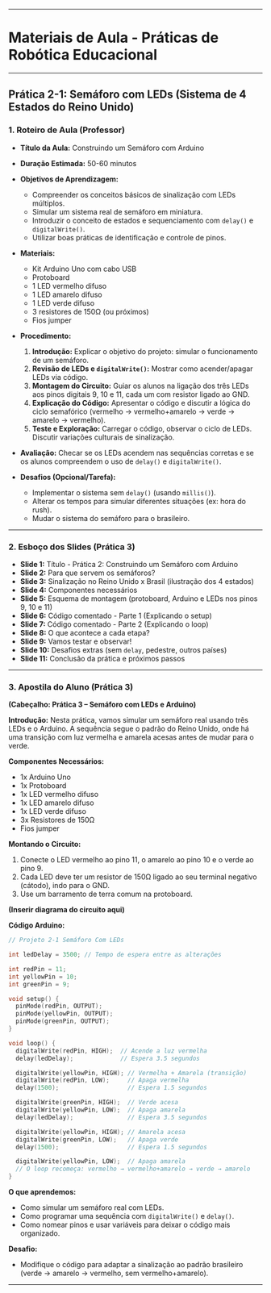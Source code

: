 
---

# Materiais de Aula - Práticas de Robótica Educacional

---

## Prática 2-1: Semáforo com LEDs (Sistema de 4 Estados do Reino Unido)

### 1. Roteiro de Aula (Professor)

* **Título da Aula:** Construindo um Semáforo com Arduino
* **Duração Estimada:** 50-60 minutos
* **Objetivos de Aprendizagem:**

  * Compreender os conceitos básicos de sinalização com LEDs múltiplos.
  * Simular um sistema real de semáforo em miniatura.
  * Introduzir o conceito de estados e sequenciamento com `delay()` e `digitalWrite()`.
  * Utilizar boas práticas de identificação e controle de pinos.
* **Materiais:**

  * Kit Arduino Uno com cabo USB
  * Protoboard
  * 1 LED vermelho difuso
  * 1 LED amarelo difuso
  * 1 LED verde difuso
  * 3 resistores de 150Ω (ou próximos)
  * Fios jumper
* **Procedimento:**

  1. **Introdução:** Explicar o objetivo do projeto: simular o funcionamento de um semáforo.
  2. **Revisão de LEDs e `digitalWrite()`:** Mostrar como acender/apagar LEDs via código.
  3. **Montagem do Circuito:** Guiar os alunos na ligação dos três LEDs aos pinos digitais 9, 10 e 11, cada um com resistor ligado ao GND.
  4. **Explicação do Código:** Apresentar o código e discutir a lógica do ciclo semafórico (vermelho → vermelho+amarelo → verde → amarelo → vermelho).
  5. **Teste e Exploração:** Carregar o código, observar o ciclo de LEDs. Discutir variações culturais de sinalização.
* **Avaliação:** Checar se os LEDs acendem nas sequências corretas e se os alunos compreendem o uso de `delay()` e `digitalWrite()`.
* **Desafios (Opcional/Tarefa):**

  * Implementar o sistema sem `delay()` (usando `millis()`).
  * Alterar os tempos para simular diferentes situações (ex: hora do rush).
  * Mudar o sistema do semáforo para o brasileiro.

---

### 2. Esboço dos Slides (Prática 3)

* **Slide 1:** Título - Prática 2: Construindo um Semáforo com Arduino
* **Slide 2:** Para que servem os semáforos?
* **Slide 3:** Sinalização no Reino Unido x Brasil (ilustração dos 4 estados)
* **Slide 4:** Componentes necessários 
* **Slide 5:** Esquema de montagem (protoboard, Arduino e LEDs nos pinos 9, 10 e 11)
* **Slide 6:** Código comentado - Parte 1 (Explicando o setup)
* **Slide 7:** Código comentado - Parte 2 (Explicando o loop)
* **Slide 8:** O que acontece a cada etapa?
* **Slide 9:** Vamos testar e observar!
* **Slide 10:** Desafios extras (sem `delay`, pedestre, outros países)
* **Slide 11:** Conclusão da prática e próximos passos

---

### 3. Apostila do Aluno (Prática 3)

**(Cabeçalho: Prática 3 – Semáforo com LEDs e Arduino)**

**Introdução:**
Nesta prática, vamos simular um semáforo real usando três LEDs e o Arduino. A sequência segue o padrão do Reino Unido, onde há uma transição com luz vermelha e amarela acesas antes de mudar para o verde.

**Componentes Necessários:**

* 1x Arduino Uno
* 1x Protoboard
* 1x LED vermelho difuso
* 1x LED amarelo difuso
* 1x LED verde difuso
* 3x Resistores de 150Ω
* Fios jumper

**Montando o Circuito:**

1. Conecte o LED vermelho ao pino 11, o amarelo ao pino 10 e o verde ao pino 9.
2. Cada LED deve ter um resistor de 150Ω ligado ao seu terminal negativo (cátodo), indo para o GND.
3. Use um barramento de terra comum na protoboard.

**(Inserir diagrama do circuito aqui)**

**Código Arduino:**

```cpp
// Projeto 2-1 Semáforo Com LEDs

int ledDelay = 3500; // Tempo de espera entre as alterações

int redPin = 11;
int yellowPin = 10;
int greenPin = 9;

void setup() {
  pinMode(redPin, OUTPUT);
  pinMode(yellowPin, OUTPUT);
  pinMode(greenPin, OUTPUT);
}

void loop() {
  digitalWrite(redPin, HIGH);  // Acende a luz vermelha
  delay(ledDelay);             // Espera 3.5 segundos

  digitalWrite(yellowPin, HIGH); // Vermelha + Amarela (transição)
  digitalWrite(redPin, LOW);     // Apaga vermelha
  delay(1500);                   // Espera 1.5 segundos

  digitalWrite(greenPin, HIGH);  // Verde acesa
  digitalWrite(yellowPin, LOW);  // Apaga amarela
  delay(ledDelay);               // Espera 3.5 segundos

  digitalWrite(yellowPin, HIGH); // Amarela acesa
  digitalWrite(greenPin, LOW);   // Apaga verde
  delay(1500);                   // Espera 1.5 segundos

  digitalWrite(yellowPin, LOW);  // Apaga amarela
  // O loop recomeça: vermelho → vermelho+amarelo → verde → amarelo
}
```

**O que aprendemos:**

* Como simular um semáforo real com LEDs.
* Como programar uma sequência com `digitalWrite()` e `delay()`.
* Como nomear pinos e usar variáveis para deixar o código mais organizado.

**Desafio:**

* Modifique o código para adaptar a sinalização ao padrão brasileiro (verde → amarelo → vermelho, sem vermelho+amarelo).

---
